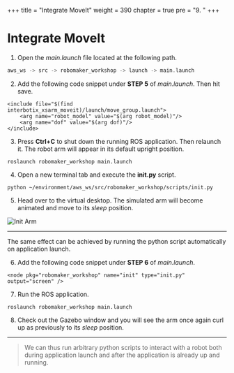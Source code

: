 +++
title = "Integrate MoveIt"
weight = 390
chapter = true
pre = "9. "
+++

# Integrate MoveIt

1. Open the _main.launch_ file located at the following path.

```c
aws_ws -> src -> robomaker_workshop -> launch -> main.launch
```

2. Add the following code snippet under **STEP 5** of _main.launch_. Then hit save.

```
<include file="$(find interbotix_xsarm_moveit)/launch/move_group.launch">
    <arg name="robot_model" value="$(arg robot_model)"/>
    <arg name="dof" value="$(arg dof)"/>
</include>
```

3. Press **Ctrl+C** to shut down the running ROS application. Then relaunch it. The robot arm will appear in its default upright position.

```
roslaunch robomaker_workshop main.launch
```

4. Open a new terminal tab and execute the **init.py** script.

```
python ~/environment/aws_ws/src/robomaker_workshop/scripts/init.py
```

5. Head over to the virtual desktop. The simulated arm will become animated and move to its _sleep_ position.

![Init Arm](/init-arm.gif?classes=border)

---

The same effect can be achieved by running the python script automatically on application launch.

6. Add the following code snippet under **STEP 6** of _main.launch_.

```
<node pkg="robomaker_workshop" name="init" type="init.py" output="screen" />
```

7. Run the ROS application.

```
roslaunch robomaker_workshop main.launch
```

8. Check out the Gazebo window and you will see the arm once again curl up as previously to its _sleep_ position.

---

> We can thus run arbitrary python scripts to interact with a robot both during application launch and after the application is already up and running.
